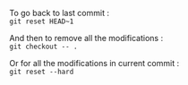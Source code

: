 To go back to last commit : <br>
`git reset HEAD~1`

And then to remove all the modifications : <br>
`git checkout -- .`

Or for all the modifications in current commit :<br>
`git reset --hard`
